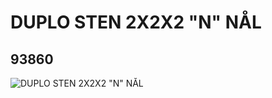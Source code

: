 # DUPLO STEN 2X2X2 "N" NÅL
## 93860
![DUPLO STEN 2X2X2 "N" NÅL](https://lc-www-live-s.legocdn.com/media/bricks/5/2/4612836.jpg)